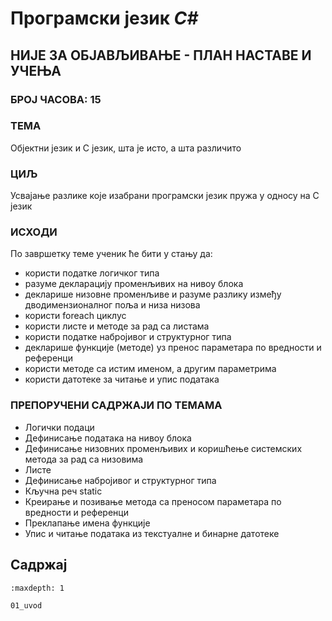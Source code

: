 # Програмски језик *C#*

## НИЈЕ ЗА ОБЈАВЉИВАЊЕ - ПЛАН НАСТАВЕ И УЧЕЊА

### БРОЈ ЧАСОВА: 15

### ТЕМА

Објектни језик и C језик, шта је исто, а шта различито

### ЦИЉ

Усвајање разлике које изабрани програмски језик пружа у односу на C језик

### ИСХОДИ

По завршетку теме ученик ће бити у стању да:

* користи податке логичког типа
* разуме декларацију променљивих на нивоу блока
* декларише низовне променљиве и разуме разлику између дводимензионалног поља и
низа низова
* користи foreach циклус
* користи листе и методе за рад са листама
* користи податке набројивог и структурног типа
* декларише функције (методе) уз пренос параметара по вредности и референци
* користи методе са истим именом, а другим параметрима
* користи датотеке за читање и упис података

### ПРЕПОРУЧЕНИ САДРЖАЈИ ПО ТЕМАМА

* Логички подаци
* Дефинисање података на нивоу блока
* Дефинисање низовних променљивих и коришћење системских метода за рад са
низовима
* Листе
* Дефинисање набројивог и структурног типа
* Кључна реч static
* Креирање и позивање метода са преносом параметара по вредности и референци
* Преклапање имена функције
* Упис и читање података из текстуалне и бинарне датотеке

## Садржај

```{toctree}
:maxdepth: 1

01_uvod
```
